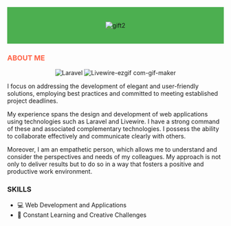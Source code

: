 <div style="background-color: #4CAF50; padding: 20px;">
  <div align="center">
    
![gift2](https://github.com/Drayer35/Drayer35/assets/85105872/31aec177-7cf9-40ba-a960-ed0521b8b392)

  </div>
</div>

<h3 style="color: #FF6347;">ABOUT ME</h3>

<div align="center">
  
 ![Laravel](https://github.com/Drayer35/Drayer35/assets/85105872/04870180-e93d-4123-a473-3c92adcda3fa)
![Livewire-ezgif com-gif-maker](https://github.com/Drayer35/Drayer35/assets/85105872/928a65ab-3d22-4a35-81b3-64ef7bbf18ce)



</div>

I focus on addressing the development of elegant and user-friendly solutions, employing best practices and committed to meeting established project deadlines.

My experience spans the design and development of web applications using technologies such as Laravel and Livewire. I have a strong command of these and associated complementary technologies. I possess the ability to collaborate effectively and communicate clearly with others.

Moreover, I am an empathetic person, which allows me to understand and consider the perspectives and needs of my colleagues. My approach is not only to deliver results but to do so in a way that fosters a positive and productive work environment.

### SKILLS

- 💻 Web Development and Applications
- 🚀 Constant Learning and Creative Challenges
